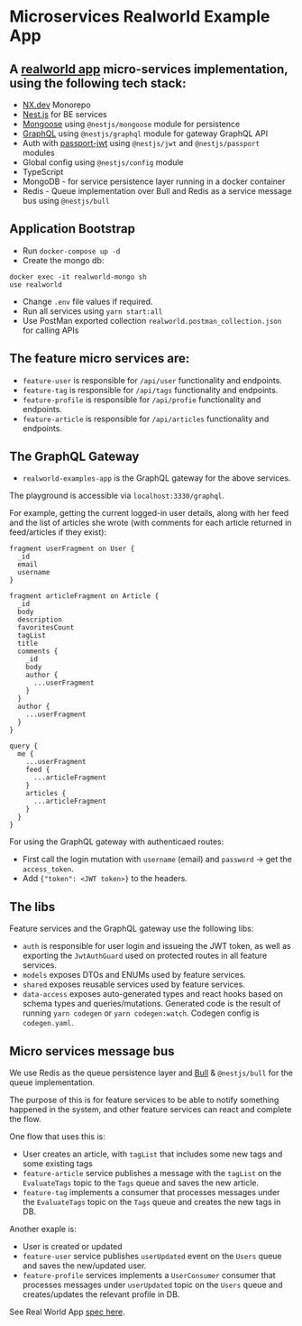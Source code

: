 

# Microservices Realworld Example App

## A [realworld app](https://github.com/gothinkster/realworld) micro-services implementation, using the following tech stack:
- [NX.dev](https://nx.dev/latest/node/getting-started/getting-started) Monorepo
- [Nest.js](https://docs.nestjs.com/) for BE services
- [Mongoose](https://mongoosejs.com/) using `@nestjs/mongoose` module for persistence
- [GraphQL](https://www.apollographql.com/) using `@nestjs/graphql` module for gateway GraphQL API
- Auth with [passport-jwt](http://www.passportjs.org/packages/passport-jwt/) using `@nestjs/jwt` and `@nestjs/passport` modules
- Global config using `@nestjs/config` module
- TypeScript
- MongoDB - for service persistence layer running in a docker container
- Redis - Queue implementation over Bull and Redis as a service message bus using `@nestjs/bull`

## Application Bootstrap

* Run `docker-compose up -d`
* Create the mongo db:
```
docker exec -it realworld-mongo sh
use realworld
```
* Change `.env` file values if required.
* Run all services using `yarn start:all`
* Use PostMan exported collection `realworld.postman_collection.json` for calling APIs


## The feature micro services are:
* `feature-user` is responsible for `/api/user` functionality and endpoints.
* `feature-tag` is responsible for `/api/tags` functionality and endpoints.
* `feature-profile` is responsible for `/api/profie` functionality and endpoints.
* `feature-article` is responsible for `/api/articles` functionality and endpoints.

## The GraphQL Gateway
* `realworld-examples-app` is the GraphQL gateway for the above services.

The playground is accessible via `localhost:3330/graphql`.

For example, getting the current logged-in user details, along with her feed and the list of articles she wrote (with comments for each article returned in feed/articles if they exist):
```
fragment userFragment on User {
  _id
  email
  username
}

fragment articleFragment on Article {
  _id
  body
  description
  favoritesCount
  tagList
  title
  comments {
    _id
    body
    author {
      ...userFragment
    }
  }
  author {
    ...userFragment
  }
}

query {
  me {
    ...userFragment
    feed {
      ...articleFragment
    }
    articles {
      ...articleFragment
    }
  }
}
```

For using the GraphQL gateway with authenticaed routes:
* First call the login mutation with `username` (email) and `password` -> get the `access_token`.
* Add `{"token": <JWT token>}` to the headers.

## The libs
Feature services and the GraphQL gateway use the following libs:
* `auth` is responsible for user login and issueing the JWT token, as well as exporting the `JwtAuthGuard` used on protected routes in all feature services.
* `models` exposes DTOs and ENUMs used by feature services.
* `shared` exposes reusable services used by feature services.
* `data-access` exposes auto-generated types and react hooks based on schema types and queries/mutations. Generated code is the result of running `yarn codegen` or `yarn codegen:watch`. Codegen config is `codegen.yaml`.



## Micro services message bus
We use Redis as the queue persistence layer and [Bull](https://optimalbits.github.io/bull/) & `@nestjs/bull` for the queue implementation.

The purpose of this is for feature services to be able to notify something happened in the system, and other feature services can react and complete the flow.

One flow that uses this is:
  - User creates an article, with `tagList` that includes some new tags and some existing tags
  - `feature-article` service publishes a message with the `tagList` on the `EvaluateTags` topic to the `Tags` queue and saves the new article.
  - `feature-tag` implements a consumer that processes messages under the `EvaluateTags` topic on the `Tags` queue and creates the new tags in DB.

Another exaple is:
  - User is created or updated
  - `feature-user` service publishes `userUpdated` event on the `Users` queue and saves the new/updated user.
  - `feature-profile` services implements a `UserConsumer` consumer that processes messages under `userUpdated` topic on the `Users` queue and creates/updates the relevant profile in DB.

See Real World App [spec here](https://github.com/gothinkster/realworld/tree/master/api).

